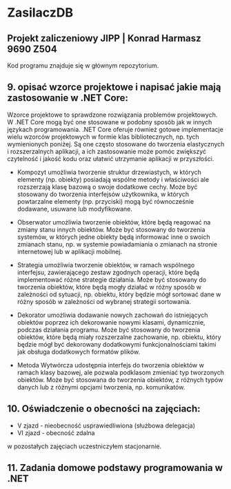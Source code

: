 # ZasilaczDB
## Projekt zaliczeniowy JIPP | Konrad Harmasz 9690 Z504

Kod programu znajduje się w głównym repozytorium.

## 9. opisać wzorce projektowe i napisać jakie mają zastosowanie w .NET Core:

Wzorce projektowe to sprawdzone rozwiązania problemów projektowych. W .NET Core mogą być one stosowane w podobny sposób jak w innych językach programowania. .NET Core oferuje również gotowe implementacje wielu wzorców projektowych w formie klas bibliotecznych, np. tych wymienionych poniżej. Są one często stosowane do tworzenia elastycznych i rozszerzalnych aplikacji, a ich zastosowanie może pomóc zwiększyć czytelność i jakość kodu oraz ułatwić utrzymanie aplikacji w przyszłości.


* Kompozyt
umożliwia tworzenie struktur drzewiastych, w których elementy (np. obiekty) posiadają wspólne metody i właściwości ale rozszerzają klasę bazową o swoje dodatkowe cechy. Może być stosowany do tworzenia interfejsów użytkownika, w których powtarzalne elementy (np. przyciski) mogą być równocześnie dodawane, usuwane lub modyfikowane.

* Obserwator
umożliwia tworzenie obiektów, które będą reagować na zmiany stanu innych obiektów. Może być stosowany do tworzenia systemów, w których jedne obiekty będą informować inne o swoich zmianach stanu, np. w systemie powiadamiania o zmianach na stronie internetowej lub w aplikacji mobilnej.

* Strategia
umożliwia tworzenie obiektów, w ramach wspólnego interfejsu, zawierającego zestaw zgodnych operacji, które będą implementować różne strategie działania. Może być stosowany do tworzenia obiektów, które będą mogły działać w różny sposób w zależności od sytuacji, np. obiektu, który będzie mógł sortować dane w różny sposób w zależności od wybranej strategii sortowania.

* Dekorator
umożliwia dodawanie nowych zachowań do istniejących obiektów poprzez ich dekorowanie nowymi klasami, dynamicznie, podczas działania programu. Może być stosowany do tworzenia obiektów, które będą miały rozszerzalne zachowanie, np. obiektu, który będzie mógł być dekorowany dodatkowymi funkcjonalnościami takimi jak obsługa dodatkowych formatów plików.

* Metoda Wytwórcza
udostępnia interfejs do tworzenia obiektów w ramach klasy bazowej, ale pozwala podklasom zmieniać typ tworzonych obiektów. Może być stosowana do tworzenia obiektów, z różnych typów danych lub z różnymi opcjami tworzenia, np. komunikatów.


## 10. Oświadczenie o obecności na zajęciach:

- V zjazd - nieobecność usprawiedliwiona (służbowa delegacja)
- VI zjazd - obecność zdalna

w pozostałych zajęciach uczestniczyłem stacjonarnie.


## 11. Zadania domowe podstawy programowania w .NET



